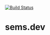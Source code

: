 [![Build Status](https://travis-ci.org/semspanhaak/sems.dev.svg?branch=master)](https://travis-ci.org/semspanhaak/sems.dev)

# sems.dev
